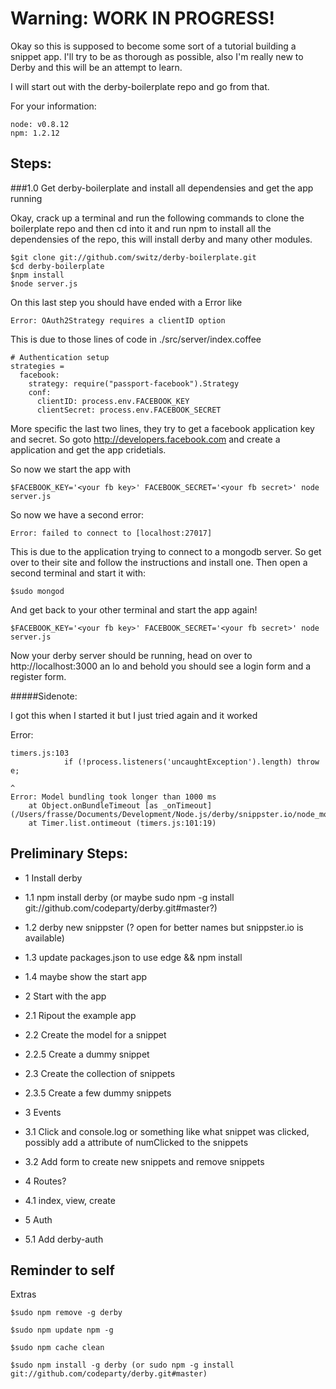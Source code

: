 Warning: WORK IN PROGRESS!
==========================

Okay so this is supposed to become some sort of a tutorial building a snippet app. I'll try to be as thorough as possible, also I'm really new to Derby and this will be an attempt to learn.

I will start out with the derby-boilerplate repo and go from that.

For your information:

    node: v0.8.12
    npm: 1.2.12

Steps:
------

###1.0 Get derby-boilerplate and install all dependensies and get the app running

Okay, crack up a terminal and run the following commands to clone the boilerplate repo and then cd into it and run npm to install all the dependensies of the repo, this will install derby and many other modules.


    $git clone git://github.com/switz/derby-boilerplate.git    
    $cd derby-boilerplate
    $npm install
    $node server.js

On this last step you should have ended with a Error like

`Error: OAuth2Strategy requires a clientID option`

This is due to those lines of code in ./src/server/index.coffee

    # Authentication setup
    strategies =
      facebook:
        strategy: require("passport-facebook").Strategy
        conf:
          clientID: process.env.FACEBOOK_KEY
          clientSecret: process.env.FACEBOOK_SECRET

More specific the last two lines, they try to get a facebook application key and secret. So goto http://developers.facebook.com and create a application and get the app cridetials.

So now we start the app with

    $FACEBOOK_KEY='<your fb key>' FACEBOOK_SECRET='<your fb secret>' node server.js

So now we have a second error:

`Error: failed to connect to [localhost:27017]`

This is due to the application trying to connect to a mongodb server. So get over to their site and follow the instructions and install one. Then open a second terminal and start it with:

    $sudo mongod

And get back to your other terminal and start the app again!

    $FACEBOOK_KEY='<your fb key>' FACEBOOK_SECRET='<your fb secret>' node server.js

Now your derby server should be running, head on over to http://localhost:3000 an lo and behold you should see a login form and a register form.

#####Sidenote:

I got this when I started it but I just tried again and it worked

Error:

    timers.js:103
                if (!process.listeners('uncaughtException').length) throw e;
                                                                          ^
    Error: Model bundling took longer than 1000 ms
        at Object.onBundleTimeout [as _onTimeout] (/Users/frasse/Documents/Development/Node.js/derby/snippster.io/node_modules/racer/lib/bundle/bundle.Model.js:63:9)
        at Timer.list.ontimeout (timers.js:101:19)


Preliminary Steps:
------------------

+   1 Install derby
+   1.1 npm install derby (or maybe sudo npm -g install git://github.com/codeparty/derby.git#master?)
+   1.2 derby new snippster (? open for better names but snippster.io is available)
+   1.3 update packages.json to use edge && npm install
+   1.4 maybe show the start app

+   2 Start with the app
+   2.1 Ripout the example app
+   2.2 Create the model for a snippet
+   2.2.5 Create a dummy snippet
+   2.3 Create the collection of snippets
+   2.3.5 Create a few dummy snippets

+   3 Events
+   3.1 Click and console.log or something like what snippet was clicked, possibly add a attribute of numClicked to the snippets
+   3.2 Add form to create new snippets and remove snippets

+   4 Routes?
+   4.1 index, view, create

+   5 Auth
+   5.1 Add derby-auth

Reminder to self
----------------

Extras

`$sudo npm remove -g derby`

`$sudo npm update npm -g`

`$sudo npm cache clean`

`$sudo npm install -g derby (or sudo npm -g install git://github.com/codeparty/derby.git#master)`